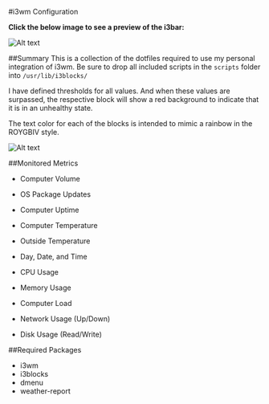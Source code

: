 #i3wm Configuration

**Click the below image to see a preview of the i3bar:**

![Alt text](https://raw.githubusercontent.com/zimmertr/i3wm-Configuration/master/bar.png "i3bar.")

##Summary
This is a collection of the dotfiles required to use my personal integration of i3wm. Be sure to drop all included scripts in the `scripts` folder into `/usr/lib/i3blocks/`

I have defined thresholds for all values. And when these values are surpassed, the respective block will show a red background to indicate that it is in an unhealthy state. 

The text color for each of the blocks is intended to mimic a rainbow in the ROYGBIV style.

![Alt text](https://raw.githubusercontent.com/zimmertr/i3wm-Configuration/master/desktop.png "Desktop image.")

##Monitored Metrics
- Computer Volume

- OS Package Updates

- Computer Uptime

- Computer Temperature

- Outside Temperature

- Day, Date, and Time

- CPU Usage

- Memory Usage

- Computer Load

- Network Usage (Up/Down)

- Disk Usage (Read/Write)


##Required Packages
- i3wm
- i3blocks
- dmenu
- weather-report
